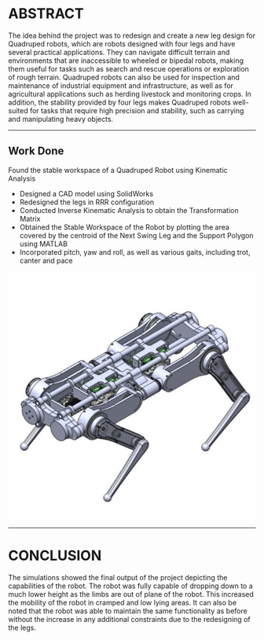 # ABSTRACT

The idea behind the project was to redesign and create a new leg design for Quadruped robots, which are robots designed with four legs and have several practical applications. They can navigate difficult terrain and environments that are inaccessible to wheeled or bipedal robots, making them useful for tasks such as search and rescue operations or exploration of rough terrain. Quadruped robots can also be used for inspection and maintenance of industrial equipment and infrastructure, as well as for agricultural applications such as herding livestock and monitoring crops. In addition, the stability provided by four legs makes Quadruped robots well-suited for tasks that require high precision and stability, such as carrying and manipulating heavy objects.

---

**Work Done**
---
Found the stable workspace of a Quadruped Robot using Kinematic Analysis
* Designed a CAD model using SolidWorks
* Redesigned the legs in RRR configuration
* Conducted Inverse Kinematic Analysis to obtain the Transformation Matrix
* Obtained the Stable Workspace of the Robot by plotting the area covered by the centroid of the Next Swing Leg and the Support Polygon using MATLAB
* Incorporated pitch, yaw and roll, as well as various gaits, including trot, canter and pace

<img src='Quad_Robot.png'>

---

# CONCLUSION

The simulations showed the final output of the project depicting the capabilities of the robot. The robot was fully capable of dropping down to a much lower height as the limbs are out of plane of the robot. This increased the mobility of the robot in cramped and low lying areas. It can also be noted that the robot was able to maintain the same functionality as before without the increase in any additional constraints due to the redesigning of the legs.
